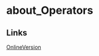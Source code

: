 
# about_Operators

## Links

[OnlineVersion](https://learn.microsoft.com/en-us/powershell/module/microsoft.powershell.core/about/about_operators?view=powershell-7.2)
